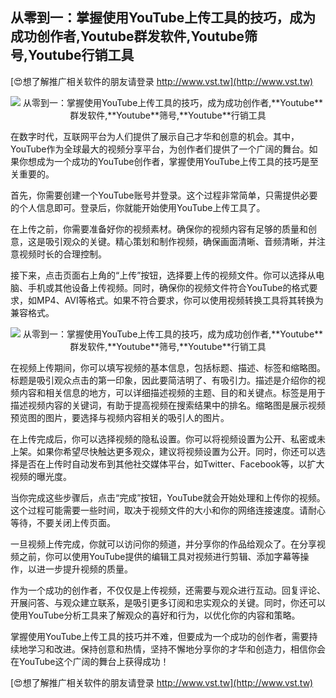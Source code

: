 ## **从零到一：掌握使用YouTube上传工具的技巧，成为成功创作者,**Youtube**群发软件,**Youtube**筛号,**Youtube**行销工具**

[😍想了解推广相关软件的朋友请登录 http://www.vst.tw](http://www.vst.tw)

 <center><img src="https://vst.tw/MP4/tuiguang/png/0.png" alt="从零到一：掌握使用YouTube上传工具的技巧，成为成功创作者,**Youtube**群发软件,**Youtube**筛号,**Youtube**行销工具"></center>

在数字时代，互联网平台为人们提供了展示自己才华和创意的机会。其中，YouTube作为全球最大的视频分享平台，为创作者们提供了一个广阔的舞台。如果你想成为一个成功的YouTube创作者，掌握使用YouTube上传工具的技巧是至关重要的。

首先，你需要创建一个YouTube账号并登录。这个过程非常简单，只需提供必要的个人信息即可。登录后，你就能开始使用YouTube上传工具了。

在上传之前，你需要准备好你的视频素材。确保你的视频内容有足够的质量和创意，这是吸引观众的关键。精心策划和制作视频，确保画面清晰、音频清晰，并注意视频时长的合理控制。

接下来，点击页面右上角的“上传”按钮，选择要上传的视频文件。你可以选择从电脑、手机或其他设备上传视频。同时，确保你的视频文件符合YouTube的格式要求，如MP4、AVI等格式。如果不符合要求，你可以使用视频转换工具将其转换为兼容格式。

 <center><img src="https://vst.tw/MP4/tuiguang/png/5.png" alt="从零到一：掌握使用YouTube上传工具的技巧，成为成功创作者,**Youtube**群发软件,**Youtube**筛号,**Youtube**行销工具"></center>

在视频上传期间，你可以填写视频的基本信息，包括标题、描述、标签和缩略图。标题是吸引观众点击的第一印象，因此要简洁明了、有吸引力。描述是介绍你的视频内容和相关信息的地方，可以详细描述视频的主题、目的和关键点。标签是用于描述视频内容的关键词，有助于提高视频在搜索结果中的排名。缩略图是展示视频预览图的图片，要选择与视频内容相关的吸引人的图片。

在上传完成后，你可以选择视频的隐私设置。你可以将视频设置为公开、私密或未上架。如果你希望尽快触达更多观众，建议将视频设置为公开。同时，你还可以选择是否在上传时自动发布到其他社交媒体平台，如Twitter、Facebook等，以扩大视频的曝光度。

当你完成这些步骤后，点击“完成”按钮，YouTube就会开始处理和上传你的视频。这个过程可能需要一些时间，取决于视频文件的大小和你的网络连接速度。请耐心等待，不要关闭上传页面。

一旦视频上传完成，你就可以访问你的频道，并分享你的作品给观众了。在分享视频之前，你可以使用YouTube提供的编辑工具对视频进行剪辑、添加字幕等操作，以进一步提升视频的质量。

作为一个成功的创作者，不仅仅是上传视频，还需要与观众进行互动。回复评论、开展问答、与观众建立联系，是吸引更多订阅和忠实观众的关键。同时，你还可以使用YouTube分析工具来了解观众的喜好和行为，以优化你的内容和策略。

掌握使用YouTube上传工具的技巧并不难，但要成为一个成功的创作者，需要持续地学习和改进。保持创意和热情，坚持不懈地分享你的才华和创造力，相信你会在YouTube这个广阔的舞台上获得成功！

[😍想了解推广相关软件的朋友请登录 http://www.vst.tw](http://www.vst.tw)



